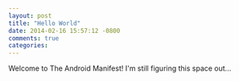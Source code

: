 ```yaml
---
layout: post
title: "Hello World"
date: 2014-02-16 15:57:12 -0800
comments: true
categories: 
---
```


Welcome to The Android Manifest! I'm still figuring this space out...
